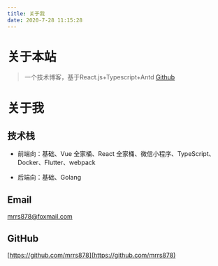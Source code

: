 ```yaml
---
title: 关于我
date: 2020-7-28 11:15:28
---
```


# 关于本站

> 一个技术博客，基于React.js+Typescript+Antd [Github](https://github.com/mrrs878/blog)

# 关于我

## 技术栈

- 前端向：基础、Vue 全家桶、React 全家桶、微信小程序、TypeScript、Docker、Flutter、webpack

- 后端向：基础、Golang

## Email
mrrs878@foxmail.com

## GitHub
[https://github.com/mrrs878](https://github.com/mrrs878)

